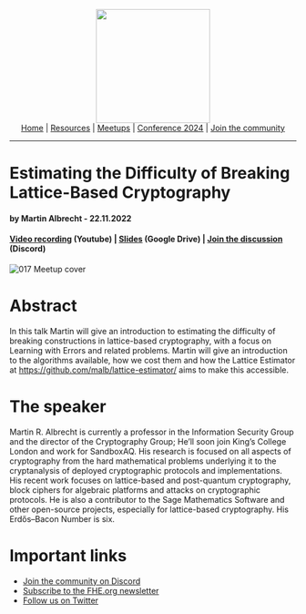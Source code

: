 <!-- Main header navigation -->
<p align="center">
  <img width="200" src="https://user-images.githubusercontent.com/5758427/180978488-db825482-5a58-4c7c-9589-c494a6f0be04.png"><br/>
  <a href="https://fhe-org.github.io">Home</a> | <a href="https://fhe-org.github.io/resources">Resources</a> | <a href="https://fhe-org.github.io/meetups/">Meetups</a> | <a href="https://fhe-org.github.io/conferences/conference-2024/">Conference 2024</a> | <a href="https://fhe-org.github.io/community">Join the community</a>
</p>
<hr/>
<!-- /Main header navigation -->

# Estimating the Difficulty of Breaking Lattice-Based Cryptography
#### by Martin Albrecht - 22.11.2022
#### <a href="https://www.youtube.com/watch?v=BIDBfVFzuck">Video recording</a> (Youtube) | <a href="https://github.com/malb/talks/blob/pdf/20221122%20-%20Lattice%20Parameters%20-%20FHE.pdf">Slides</a> (Google Drive) | <a href="https://discord.fhe.org">Join the discussion</a> (Discord)

![017 Meetup cover](https://github.com/FHE-org/fhe-org.github.io/assets/37557436/b1b7b7da-d2d6-4e19-9a55-6726a2294601)

# Abstract
In this talk Martin will give an introduction to estimating the difficulty of breaking constructions in lattice-based cryptography, with a focus on Learning with Errors and related problems. Martin will give an introduction to the algorithms available, how we cost them and how the Lattice Estimator at https://github.com/malb/lattice-estimator/ aims to make this accessible.

# The speaker
Martin R. Albrecht is currently a professor in the Information Security Group and the director of the Cryptography Group; He’ll soon join King’s College London and work for SandboxAQ. His research is focused on all aspects of cryptography from the hard mathematical problems underlying it to the cryptanalysis of deployed cryptographic protocols and implementations. His recent work focuses on lattice-based and post-quantum cryptography, block ciphers for algebraic platforms and attacks on cryptographic protocols. He is also a contributor to the Sage Mathematics Software and other open-source projects, especially for lattice-based cryptography. His Erdős–Bacon Number is six.

# Important links
- <a href="https://discord.fhe.org">Join the community on Discord</a>
- <a href="https://fheorg.substack.com">Subscribe to the FHE.org newsletter</a>
- <a href="https://twitter.com/fhe_org">Follow us on Twitter</a>
